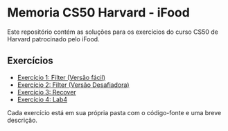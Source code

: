 # Memoria CS50 Harvard - iFood

Este repositório contém as soluções para os exercícios do curso CS50 de Harvard patrocinado pelo iFood.

## Exercícios

- [Exercício 1: Filter (Versão fácil)](./Exercicio1)
- [Exercício 2: Filter (Versão Desafiadora)](./Exercicio2)
- [Exercício 3: Recover](./Exercicio3)
- [Exercício 4: Lab4](./Exercicio4)

Cada exercício está em sua própria pasta com o código-fonte e uma breve descrição.